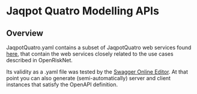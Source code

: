 # Jaqpot Quatro Modelling APIs

## Overview

JaqpotQuatro.yaml contains a subset of JaqpotQuatro web services found  [here](http://dev.jaqpot.org:8081/jaqpot/swagger/),
that contain the web services closely related to the use cases described in OpenRiskNet.

Its validity as a .yaml file was tested by the [Swagger Online Editor](http://editor.swagger.io/#/). At that point you can
also generate (semi-automatically) server and client instances that satisfy the OpenAPI definition.

